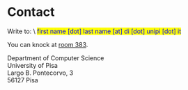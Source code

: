 # Contact

Write to: \ <mark style="color:blue;">first name \[dot] last name \[at] di \[dot] unipi \[dot] it</mark>

You can knock at [room 383](https://my.matterport.com/show/?m=1aPZ9S8PuiY\&sr=-2.99,.32\&ss=128).

Department of Computer Science\
University of Pisa\
Largo B. Pontecorvo, 3\
56127 Pisa
